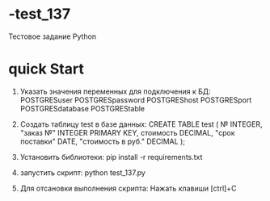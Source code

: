 # -test_137
Тестовое задание Python
# quick Start

1) Указать значения переменных для подключения к БД:
  POSTGRESuser
  POSTGRESpassword
  POSTGREShost
  POSTGRESport
  POSTGRESdatabase
  POSTGREStable
  
2) Создать таблицу test в базе данных:
  CREATE TABLE test
  (
      № INTEGER,
      "заказ №" INTEGER PRIMARY KEY,
      стоимость DECIMAL,
      "срок поставки" DATE,
      "стоимость в руб." DECIMAL
  );
  
3) Установить библиотеки:
  pip install -r requirements.txt

4) запустить скрипт:
  python test_137.py
  
5) Для отсановки выполнения скрипта:
  Нажать клавиши [ctrl]+C
